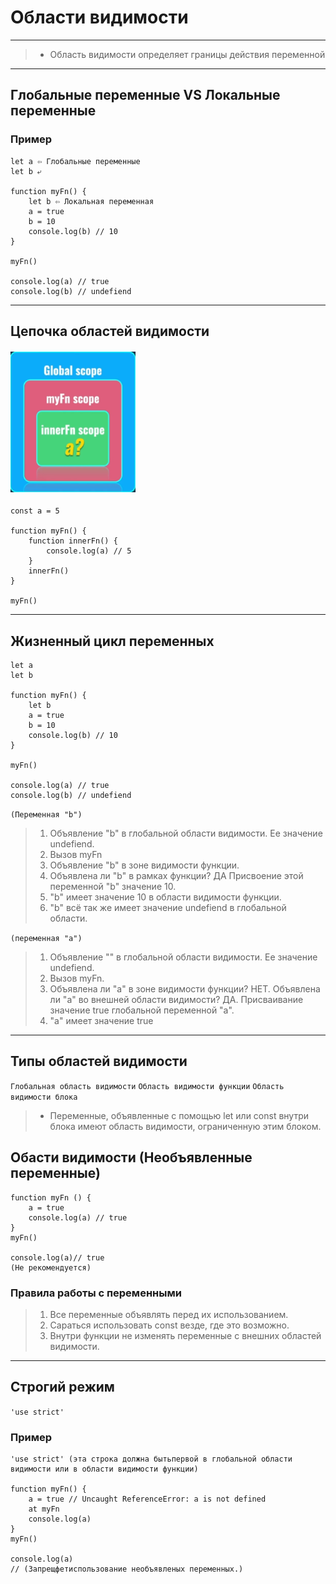 # Области видимости
***
> * Область видимости определяет границы действия переменной
***
## Глобальные переменные VS Локальные переменные
### Пример
```
let a ⇦ Глобальные переменные
let b ⤶

function myFn() {
    let b ⇦ Локальная переменная
    a = true
    b = 10
    console.log(b) // 10
}
    
myFn()

console.log(a) // true
console.log(b) // undefiend
```
***
## Цепочка областей видимости
#### <img alt="img.png" height="225" src="img.png" width="200"/>
```
const a = 5

function myFn() {
    function innerFn() {
        console.log(a) // 5
    }
    innerFn()
}

myFn()
```
***
## Жизненный цикл переменных
```
let a 
let b

function myFn() {
    let b
    a = true
    b = 10
    console.log(b) // 10
}
    
myFn()

console.log(a) // true
console.log(b) // undefiend
```
```(Переменная "b")```
> 1. Объявление "b" в глобальной области видимости. Ее значение undefiend.
> 2. Вызов myFn
> 3. Объявление "b" в зоне видимости функции.
>  4. Объявлена ли "b" в рамках функции? ДА Присвоение этой переменной "b" значение 10.
> 5. "b" имеет значение 10 в области видимости функции.
> 6. "b" всё так же имеет значение undefiend  в глобальной области.

```(переменная "a")```
> 1. Объявление "" в глобальной области видимости. Ее значение undefiend.
> 2. Вызов myFn.
> 3. Объявлена ли "a" в зоне видимости функции? НЕТ. Объявлена ли "a" во внешней области видимости? ДА. Присваивание значение true глобальной переменной "a".
> 4. "a" имеет значение true
***
## Типы областей видимости
```Глобальная область видимости``` ```Область видимости функции``` ```Область видимости блока```
> * Переменные, объявленные с помощью let или const внутри блока имеют область видимости, ограниченную этим блоком.
## Обасти видимости (Необъявленные переменные)
```
function myFn () {
    a = true
    console.log(a) // true
}
myFn()

console.log(a)// true
(Не рекомендуется)
```
### Правила работы с переменными
> 1. Все переменные объявлять перед их использованием.
> 2.  Сараться использовать const везде, где это возможно.
> 3. Внутри функции не изменять переменные с внешних областей видимости.
***
## Строгий режим
```'use strict'```
### Пример
```
'use strict' (эта строка должна бытьпервой в глобальной области видимости или в области видимости функции)

function myFn() {
    a = true // Uncaught ReferenceError: a is not defined
    at myFn
    console.log(a)
}
myFn()

console.log(a)
// (Запрещфетиспользование необъявленых переменных.)
```













































































































































































































































































































